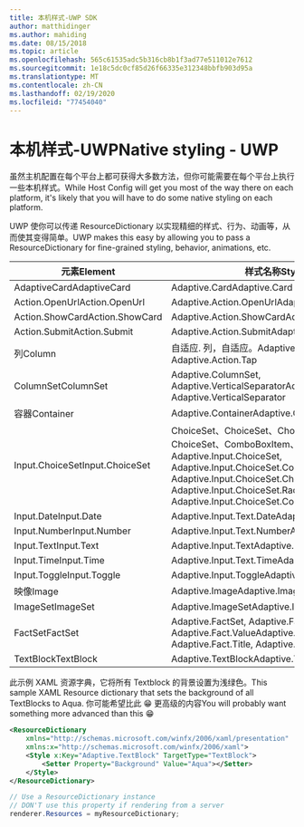 ```yaml
---
title: 本机样式-UWP SDK
author: matthidinger
ms.author: mahiding
ms.date: 08/15/2018
ms.topic: article
ms.openlocfilehash: 565c61535adc5b316cb8b1f3ad77e511012e7612
ms.sourcegitcommit: 1e18c5dc0cf85d26f66335e312348bbfb903d95a
ms.translationtype: MT
ms.contentlocale: zh-CN
ms.lasthandoff: 02/19/2020
ms.locfileid: "77454040"
---
```

# <a name="native-styling---uwp"></a><span data-ttu-id="cfd20-102">本机样式-UWP</span><span class="sxs-lookup"><span data-stu-id="cfd20-102">Native styling - UWP</span></span>

<span data-ttu-id="cfd20-103">虽然主机配置在每个平台上都可获得大多数方法，但你可能需要在每个平台上执行一些本机样式。</span><span class="sxs-lookup"><span data-stu-id="cfd20-103">While Host Config will get you most of the way there on each platform, it's likely that you will have to do some native styling on each platform.</span></span> 

<span data-ttu-id="cfd20-104">UWP 使你可以传递 ResourceDictionary 以实现精细的样式、行为、动画等，从而使其变得简单。</span><span class="sxs-lookup"><span data-stu-id="cfd20-104">UWP makes this easy by allowing you to pass a ResourceDictionary for fine-grained styling, behavior, animations, etc.</span></span>

| <span data-ttu-id="cfd20-105">元素</span><span class="sxs-lookup"><span data-stu-id="cfd20-105">Element</span></span> | <span data-ttu-id="cfd20-106">样式名称</span><span class="sxs-lookup"><span data-stu-id="cfd20-106">Style names</span></span> |
|---|---|
| <span data-ttu-id="cfd20-107">AdaptiveCard</span><span class="sxs-lookup"><span data-stu-id="cfd20-107">AdaptiveCard</span></span> | <span data-ttu-id="cfd20-108">Adaptive.Card</span><span class="sxs-lookup"><span data-stu-id="cfd20-108">Adaptive.Card</span></span>| 
| <span data-ttu-id="cfd20-109">Action.OpenUrl</span><span class="sxs-lookup"><span data-stu-id="cfd20-109">Action.OpenUrl</span></span>  | <span data-ttu-id="cfd20-110">Adaptive.Action.OpenUrl</span><span class="sxs-lookup"><span data-stu-id="cfd20-110">Adaptive.Action.OpenUrl</span></span>  |
| <span data-ttu-id="cfd20-111">Action.ShowCard</span><span class="sxs-lookup"><span data-stu-id="cfd20-111">Action.ShowCard</span></span> | <span data-ttu-id="cfd20-112">Adaptive.Action.ShowCard</span><span class="sxs-lookup"><span data-stu-id="cfd20-112">Adaptive.Action.ShowCard</span></span> |
| <span data-ttu-id="cfd20-113">Action.Submit</span><span class="sxs-lookup"><span data-stu-id="cfd20-113">Action.Submit</span></span>  | <span data-ttu-id="cfd20-114">Adaptive.Action.Submit</span><span class="sxs-lookup"><span data-stu-id="cfd20-114">Adaptive.Action.Submit</span></span>  |
| <span data-ttu-id="cfd20-115">列</span><span class="sxs-lookup"><span data-stu-id="cfd20-115">Column</span></span> | <span data-ttu-id="cfd20-116">自适应. 列，自适应。</span><span class="sxs-lookup"><span data-stu-id="cfd20-116">Adaptive.Column, Adaptive.Action.Tap</span></span> |
| <span data-ttu-id="cfd20-117">ColumnSet</span><span class="sxs-lookup"><span data-stu-id="cfd20-117">ColumnSet</span></span> | <span data-ttu-id="cfd20-118">Adaptive.ColumnSet, Adaptive.VerticalSeparator</span><span class="sxs-lookup"><span data-stu-id="cfd20-118">Adaptive.ColumnSet, Adaptive.VerticalSeparator</span></span> |
| <span data-ttu-id="cfd20-119">容器</span><span class="sxs-lookup"><span data-stu-id="cfd20-119">Container</span></span> | <span data-ttu-id="cfd20-120">Adaptive.Container</span><span class="sxs-lookup"><span data-stu-id="cfd20-120">Adaptive.Container</span></span>|
| <span data-ttu-id="cfd20-121">Input.ChoiceSet</span><span class="sxs-lookup"><span data-stu-id="cfd20-121">Input.ChoiceSet</span></span> | <span data-ttu-id="cfd20-122">ChoiceSet、ChoiceSet、ChoiceSet、ChoiceSet、、ChoiceSet、ComboBoxItem、、、、、、。</span><span class="sxs-lookup"><span data-stu-id="cfd20-122">Adaptive.Input.ChoiceSet,  Adaptive.Input.ChoiceSet.ComboBox, Adaptive.Input.ChoiceSet.CheckBox,  Adaptive.Input.ChoiceSet.Radio,  Adaptive.Input.ChoiceSet.ComboBoxItem</span></span> |
| <span data-ttu-id="cfd20-123">Input.Date</span><span class="sxs-lookup"><span data-stu-id="cfd20-123">Input.Date</span></span> | <span data-ttu-id="cfd20-124">Adaptive.Input.Text.Date</span><span class="sxs-lookup"><span data-stu-id="cfd20-124">Adaptive.Input.Text.Date</span></span>
| <span data-ttu-id="cfd20-125">Input.Number</span><span class="sxs-lookup"><span data-stu-id="cfd20-125">Input.Number</span></span> | <span data-ttu-id="cfd20-126">Adaptive.Input.Text.Number</span><span class="sxs-lookup"><span data-stu-id="cfd20-126">Adaptive.Input.Text.Number</span></span> |
| <span data-ttu-id="cfd20-127">Input.Text</span><span class="sxs-lookup"><span data-stu-id="cfd20-127">Input.Text</span></span> | <span data-ttu-id="cfd20-128">Adaptive.Input.Text</span><span class="sxs-lookup"><span data-stu-id="cfd20-128">Adaptive.Input.Text</span></span> |
| <span data-ttu-id="cfd20-129">Input.Time</span><span class="sxs-lookup"><span data-stu-id="cfd20-129">Input.Time</span></span> | <span data-ttu-id="cfd20-130">Adaptive.Input.Text.Time</span><span class="sxs-lookup"><span data-stu-id="cfd20-130">Adaptive.Input.Text.Time</span></span> |
| <span data-ttu-id="cfd20-131">Input.Toggle</span><span class="sxs-lookup"><span data-stu-id="cfd20-131">Input.Toggle</span></span>| <span data-ttu-id="cfd20-132">Adaptive.Input.Toggle</span><span class="sxs-lookup"><span data-stu-id="cfd20-132">Adaptive.Input.Toggle</span></span>|
| <span data-ttu-id="cfd20-133">映像</span><span class="sxs-lookup"><span data-stu-id="cfd20-133">Image</span></span>  | <span data-ttu-id="cfd20-134">Adaptive.Image</span><span class="sxs-lookup"><span data-stu-id="cfd20-134">Adaptive.Image</span></span> |
| <span data-ttu-id="cfd20-135">ImageSet</span><span class="sxs-lookup"><span data-stu-id="cfd20-135">ImageSet</span></span>  | <span data-ttu-id="cfd20-136">Adaptive.ImageSet</span><span class="sxs-lookup"><span data-stu-id="cfd20-136">Adaptive.ImageSet</span></span> |
| <span data-ttu-id="cfd20-137">FactSet</span><span class="sxs-lookup"><span data-stu-id="cfd20-137">FactSet</span></span> | <span data-ttu-id="cfd20-138">Adaptive.FactSet, Adaptive.Fact.Title, Adaptive.Fact.Value</span><span class="sxs-lookup"><span data-stu-id="cfd20-138">Adaptive.FactSet, Adaptive.Fact.Title, Adaptive.Fact.Value</span></span> |
| <span data-ttu-id="cfd20-139">TextBlock</span><span class="sxs-lookup"><span data-stu-id="cfd20-139">TextBlock</span></span>  | <span data-ttu-id="cfd20-140">Adaptive.TextBlock</span><span class="sxs-lookup"><span data-stu-id="cfd20-140">Adaptive.TextBlock</span></span> |

<span data-ttu-id="cfd20-141">此示例 XAML 资源字典，它将所有 Textblock 的背景设置为浅绿色。</span><span class="sxs-lookup"><span data-stu-id="cfd20-141">This sample XAML Resource dictionary that sets the background of all TextBlocks to Aqua.</span></span> <span data-ttu-id="cfd20-142">你可能希望比此 😁 更高级的内容</span><span class="sxs-lookup"><span data-stu-id="cfd20-142">You will probably want something more advanced than this 😁</span></span>

```xml
<ResourceDictionary
    xmlns="http://schemas.microsoft.com/winfx/2006/xaml/presentation" 
    xmlns:x="http://schemas.microsoft.com/winfx/2006/xaml">
    <Style x:Key="Adaptive.TextBlock" TargetType="TextBlock">
        <Setter Property="Background" Value="Aqua"></Setter>
    </Style>
</ResourceDictionary>
```
```csharp
// Use a ResourceDictionary instance
// DON'T use this property if rendering from a server
renderer.Resources = myResourceDictionary;
```
